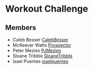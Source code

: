 # Workout Challenge

## Members
- Caleb Besser [CalebBesser](https://github.com/CalebBesser)
- McKeever Watts [Prospector](https://github.com/Prospector)
- Peter Mezies [PJMezies](https://github.com/PJMenzies)
- Sloane Tribble [SloaneTribble](https://github.com/SloaneTribble/)
- Isael Puentes [isaelpuentes](https://github.com/isaelpuentes)